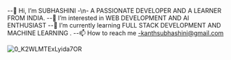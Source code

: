 --👋 Hi, I’m SUBHASHINI 
-\n- A PASSIONATE DEVELOPER AND A LEARNER FROM INDIA.
--👀 I’m interested in WEB DEVELOPMENT AND AI ENTHUSIAST
--🌱 I’m currently learning FULL STACK DEVELOPMENT AND MACHINE LEARNING .
--📫 How to reach me -kanthsubhashini@gmail.com

![0_K2WLMTExLyida7OR](https://user-images.githubusercontent.com/70466192/117460551-42615000-af6a-11eb-862a-af428f9d0656.gif)
<!---
Subhashini13/Subhashini13 is a ✨ special ✨ repository because its `README.md` (this file) appears on your GitHub profile.
You can click the Preview link to take a look at your changes.
--->
